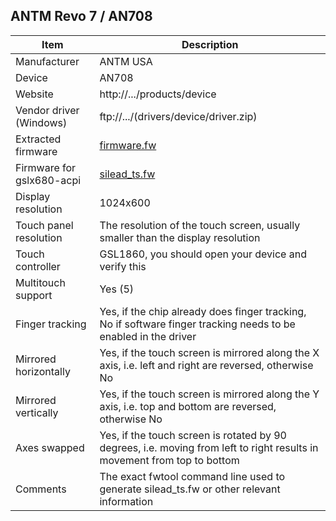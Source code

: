 ANTM Revo 7 / AN708
---------------------------------------------

| Item                      | Description |
|---------------------------|-------------|
| Manufacturer              | ANTM USA |
| Device                    | AN708 |
| Website                   | http://.../products/device |
| Vendor driver (Windows)   | ftp://.../(drivers/device/driver.zip) |
| Extracted firmware        | [firmware.fw](firmware.fw) |
| Firmware for gslx680-acpi | [silead_ts.fw](silead_ts.fw) |
| Display resolution        | 1024x600 |
| Touch panel resolution    | The resolution of the touch screen, usually smaller than the display resolution |
| Touch controller          | GSL1860, you should open your device and verify this |
| Multitouch support        | Yes (5) |
| Finger tracking           | Yes, if the chip already does finger tracking, No if software finger tracking needs to be enabled in the driver |
| Mirrored horizontally     | Yes, if the touch screen is mirrored along the X axis, i.e. left and right are reversed, otherwise No |
| Mirrored vertically       | Yes, if the touch screen is mirrored along the Y axis, i.e. top and bottom are reversed, otherwise No |
| Axes swapped              | Yes, if the touch screen is rotated by 90 degrees, i.e. moving from left to right results in movement from top to bottom |
| Comments                  | The exact fwtool command line used to generate silead_ts.fw or other relevant information |
